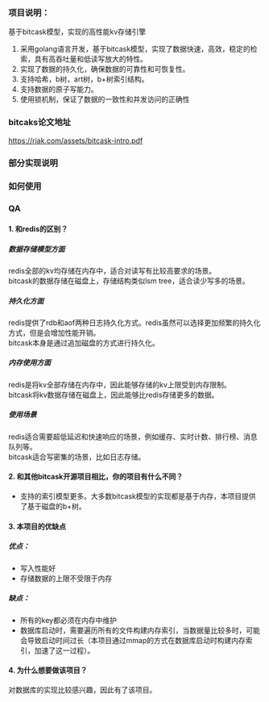 ### 项目说明：
基于bitcask模型，实现的高性能kv存储引擎
1. 采用golang语言开发，基于bitcask模型，实现了数据快速，高效，稳定的检索，具有高吞吐量和低读写放大的特性。
2. 实现了数据的持久化，确保数据的可靠性和可恢复性。
3. 支持哈希，b树，art树，b+树索引结构。
4. 支持数据的原子写能力。
5. 使用锁机制，保证了数据的一致性和并发访问的正确性

### bitcaks论文地址
https://riak.com/assets/bitcask-intro.pdf

### 部分实现说明

### 如何使用

### QA
#### 1. 和redis的区别？
##### 数据存储模型方面  
redis全部的kv均存储在内存中，适合对读写有比较高要求的场景。  
bitcask的数据存储在磁盘上，存储结构类似lsm tree，适合读少写多的场景。
##### 持久化方面
redis提供了rdb和aof两种日志持久化方式。redis虽然可以选择更加频繁的持久化方式，但是会增加性能开销。  
bitcask本身是通过追加磁盘的方式进行持久化。
##### 内存使用方面
redis是将kv全部存储在内存中，因此能够存储的kv上限受到内存限制。  
bitcask将kv数据存储在磁盘上，因此能够比redis存储更多的数据。
##### 使用场景
redis适合需要超低延迟和快速响应的场景，例如缓存、实时计数、排行榜、消息队列等。  
bitcask适合写密集的场景，比如日志存储。
#### 2. 和其他bitcask开源项目相比，你的项目有什么不同？
- 支持的索引模型更多。大多数bitcask模型的实现都是基于内存，本项目提供了基于磁盘的b+树。
#### 3. 本项目的优缺点
##### 优点：  
- 写入性能好  
- 存储数据的上限不受限于内存
##### 缺点：
- 所有的key都必须在内存中维护
- 数据库启动时，需要遍历所有的文件构建内存索引，当数据量比较多时，可能会导致启动时间过长（本项目通过mmap的方式在数据库启动时构建内存索引，加速了这一过程）。
#### 4. 为什么想要做该项目？
对数据库的实现比较感兴趣，因此有了该项目。
